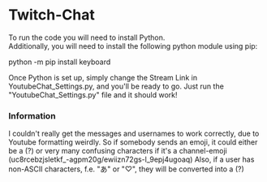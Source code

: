 # Twitch-Chat
To run the code you will need to install Python.  
Additionally, you will need to install the following python module using pip:  

python -m pip install keyboard  

Once Python is set up, simply change the Stream Link in YoutubeChat_Settings.py, and you'll be ready to go.
Just run the "YoutubeChat_Settings.py" file and it should work!

### Information

I couldn't really get the messages and usernames to work correctly, due to Youtube formatting weirdly.
So if somebody sends an emoji, it could either be a (?) or very many confusing characters if it's a channel-emoji (uc8rcebzjsletkf_-agpm20g/ewiizn72gs-l_9epj4ugoaq)
Also, if a user has non-ASCII characters, f.e. "あ" or "♡", they will be converted into a (?)
